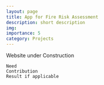```yaml
---
layout: page
title: App for Fire Risk Assessment 
description: short description
img: 
importance: 5
category: Projects
---
```


Website under Construction

    Need
    Contribution
    Result if applicable
